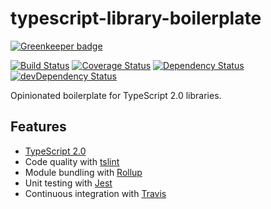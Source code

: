 # typescript-library-boilerplate

[![Greenkeeper badge](https://badges.greenkeeper.io/oBusk/typescript-library-boilerplate.svg)](https://greenkeeper.io/)

[![Build Status](https://travis-ci.org/oBusk/typescript-library-boilerplate.svg?branch=master)](https://travis-ci.org/oBusk/typescript-library-boilerplate)
[![Coverage Status](https://coveralls.io/repos/github/oBusk/typescript-library-boilerplate/badge.svg?branch=master)](https://coveralls.io/github/oBusk/typescript-library-boilerplate?branch=master)
[![Dependency Status](https://david-dm.org/oBusk/typescript-library-boilerplate/status.svg)](https://david-dm.org/oBusk/typescript-library-boilerplate)
[![devDependency Status](https://david-dm.org/oBusk/typescript-library-boilerplate/dev-status.svg)](https://david-dm.org/oBusk/typescript-library-boilerplate?type=dev)

Opinionated boilerplate for TypeScript 2.0 libraries.


## Features

* [TypeScript 2.0](http://www.typescriptlang.org)
* Code quality with [tslint](http://palantir.github.io/tslint/)
* Module bundling with [Rollup](http://rollupjs.org)
* Unit testing with [Jest](https://github.com/facebook/jest)
* Continuous integration with [Travis](https://travis-ci.org)

